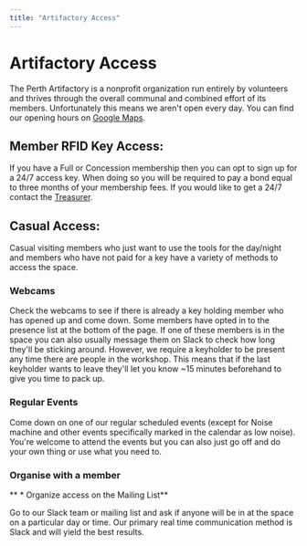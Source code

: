 ```yaml
---
title: "Artifactory Access"
---
```

# Artifactory Access

The Perth Artifactory is a nonprofit organization run entirely by volunteers and thrives through the overall communal and combined effort of its members. Unfortunately this means we aren't open every day. You can find our opening hours on [Google Maps](https://g.page/theperthartifactory).

## Member RFID Key Access:

If you have a Full or Concession membership then you can opt to sign up for a 24/7 access key. When doing so you will be required to pay a bond equal to three months of your membership fees. If you would like to get a 24/7 contact the [Treasurer](/mailto/treasurer@artifactory.org.au).

## Casual Access:

Casual visiting members who just want to use the tools for the day/night and members who have not paid for a key have a variety of methods to access the space.

### Webcams

Check the webcams to see if there is already a key holding member who has opened up and come down. Some members have opted in to the presence list at the bottom of the page. If one of these members is in the space you can also usually message them on Slack to check how long they'll be sticking around. However, we require a keyholder to be present any time there are people in the workshop. This means that if the last keyholder wants to leave they'll let you know \~15 minutes beforehand to give you time to pack up.

### Regular Events

Come down on one of our regular scheduled events (except for Noise machine and other events specifically marked in the calendar as low noise). You're welcome to attend the events but you can also just go off and do your own thing or use what you need to.

### Organise with a member

\*\* \* Organize access on the Mailing List\*\*

Go to our Slack team or mailing list and ask if anyone will be in at the space on a particular day or time. Our primary real time communication method is Slack and will yield the best results.
